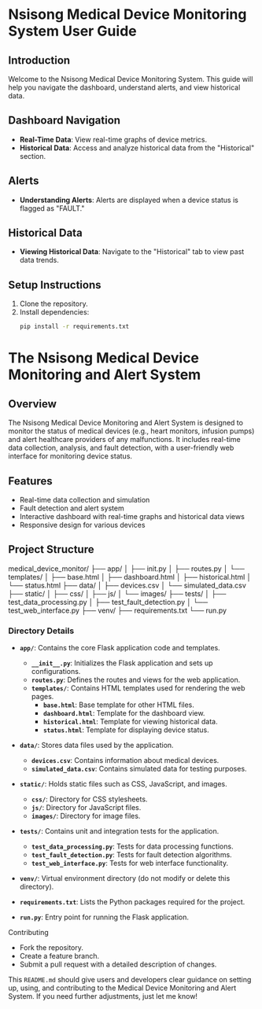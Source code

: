 [//]: # (medical_device_monitor)

[//]: # (web system to monitor the status of medical devices and alert healthcare providers of any malfunctions. live @ medicmonitor.nsisong.com)

[//]: # ()

# Nsisong Medical Device Monitoring System User Guide

## Introduction
Welcome to the Nsisong Medical Device Monitoring System. This guide will help you navigate the dashboard, understand alerts, and view historical data.

## Dashboard Navigation
- **Real-Time Data**: View real-time graphs of device metrics.
- **Historical Data**: Access and analyze historical data from the "Historical" section.

## Alerts
- **Understanding Alerts**: Alerts are displayed when a device status is flagged as "FAULT."

## Historical Data
- **Viewing Historical Data**: Navigate to the "Historical" tab to view past data trends.


## Setup Instructions
1. Clone the repository.
2. Install dependencies:
   ```bash
   pip install -r requirements.txt

# The Nsisong Medical Device Monitoring and Alert System

## Overview

The Nsisong Medical Device Monitoring and Alert System is designed to monitor the status of medical devices (e.g., heart monitors, infusion pumps) and alert healthcare providers of any malfunctions. It includes real-time data collection, analysis, and fault detection, with a user-friendly web interface for monitoring device status.

## Features

- Real-time data collection and simulation
- Fault detection and alert system
- Interactive dashboard with real-time graphs and historical data views
- Responsive design for various devices

## Project Structure

medical_device_monitor/
├── app/
│ ├── init.py
│ ├── routes.py
│ └── templates/
│ ├── base.html
│ ├── dashboard.html
│ ├── historical.html
│ └── status.html
├── data/
│ ├── devices.csv
│ └── simulated_data.csv
├── static/
│ ├── css/
│ ├── js/
│ └── images/
├── tests/
│ ├── test_data_processing.py
│ ├── test_fault_detection.py
│ └── test_web_interface.py
├── venv/
├── requirements.txt
└── run.py


### **Directory Details**

- **`app/`**: Contains the core Flask application code and templates.
  - **`__init__.py`**: Initializes the Flask application and sets up configurations.
  - **`routes.py`**: Defines the routes and views for the web application.
  - **`templates/`**: Contains HTML templates used for rendering the web pages.
    - **`base.html`**: Base template for other HTML files.
    - **`dashboard.html`**: Template for the dashboard view.
    - **`historical.html`**: Template for viewing historical data.
    - **`status.html`**: Template for displaying device status.

- **`data/`**: Stores data files used by the application.
  - **`devices.csv`**: Contains information about medical devices.
  - **`simulated_data.csv`**: Contains simulated data for testing purposes.

- **`static/`**: Holds static files such as CSS, JavaScript, and images.
  - **`css/`**: Directory for CSS stylesheets.
  - **`js/`**: Directory for JavaScript files.
  - **`images/`**: Directory for image files.

- **`tests/`**: Contains unit and integration tests for the application.
  - **`test_data_processing.py`**: Tests for data processing functions.
  - **`test_fault_detection.py`**: Tests for fault detection algorithms.
  - **`test_web_interface.py`**: Tests for web interface functionality.

- **`venv/`**: Virtual environment directory (do not modify or delete this directory).

- **`requirements.txt`**: Lists the Python packages required for the project.

- **`run.py`**: Entry point for running the Flask application.


Contributing

- Fork the repository.
- Create a feature branch.
- Submit a pull request with a detailed description of changes.


This `README.md` should give users and developers clear guidance on setting up, using, and contributing to the Medical Device Monitoring and Alert System. If you need further adjustments, just let me know!

